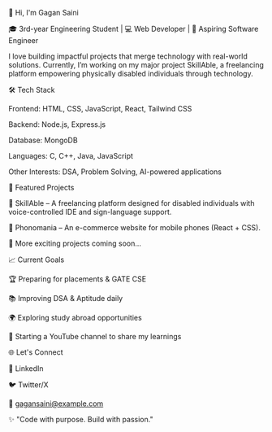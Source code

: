 👋 Hi, I'm Gagan Saini

🎓 3rd-year Engineering Student | 💻 Web Developer | 🚀 Aspiring Software Engineer

I love building impactful projects that merge technology with real-world solutions. Currently, I’m working on my major project SkillAble, a freelancing platform empowering physically disabled individuals through technology.

🛠️ Tech Stack

Frontend: HTML, CSS, JavaScript, React, Tailwind CSS

Backend: Node.js, Express.js

Database: MongoDB

Languages: C, C++, Java, JavaScript

Other Interests: DSA, Problem Solving, AI-powered applications

📌 Featured Projects

🔹 SkillAble – A freelancing platform designed for disabled individuals with voice-controlled IDE and sign-language support.

🔹 Phonomania – An e-commerce website for mobile phones (React + CSS).

🔹 More exciting projects coming soon...

📈 Current Goals

🏆 Preparing for placements & GATE CSE

📚 Improving DSA & Aptitude daily

🌍 Exploring study abroad opportunities

🎥 Starting a YouTube channel to share my learnings

🌐 Let's Connect

💼 LinkedIn

🐦 Twitter/X

📧 gagansaini@example.com

✨ "Code with purpose. Build with passion."
